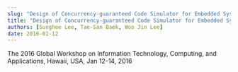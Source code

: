 ```yaml
---
slug: "Design of Concurrency-guaranteed Code Simulator for Embedded System"
title: "Design of Concurrency-guaranteed Code Simulator for Embedded System"
authors: [Sunghee Lee, Tae-San Baek, Woo Jin Lee]
date: 2016-01-12
---
```


The 2016 Global Workshop on Information Technology, Computing, and Applications, Hawaii, USA, Jan 12-14, 2016
